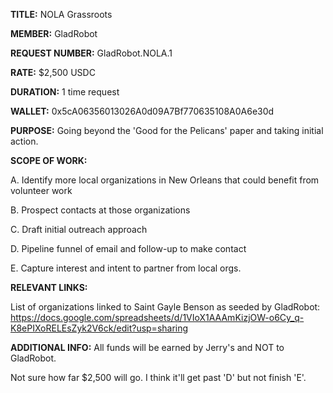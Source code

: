 **TITLE:** NOLA Grassroots 

**MEMBER:** GladRobot

**REQUEST NUMBER:** GladRobot.NOLA.1

**RATE:** $2,500 USDC

**DURATION:** 1 time request

**WALLET:** 0x5cA06356013026A0d09A7Bf770635108A0A6e30d

**PURPOSE:** Going beyond the 'Good for the Pelicans' paper and taking initial action.

**SCOPE OF WORK:**

A. Identify more local organizations in New Orleans that could benefit from volunteer work

B. Prospect contacts at those organizations

C. Draft initial outreach approach

D. Pipeline funnel of email and follow-up to make contact

E. Capture interest and intent to partner from local orgs.

**RELEVANT LINKS:**

List of organizations linked to Saint Gayle Benson as seeded by GladRobot: 
https://docs.google.com/spreadsheets/d/1VIoX1AAAmKizjOW-o6Cy_q-K8ePIXoRELEsZyk2V6ck/edit?usp=sharing

**ADDITIONAL INFO:**
All funds will be earned by Jerry's and NOT to GladRobot. 

Not sure how far $2,500 will go. I think it'll get past 'D' but not finish 'E'.
